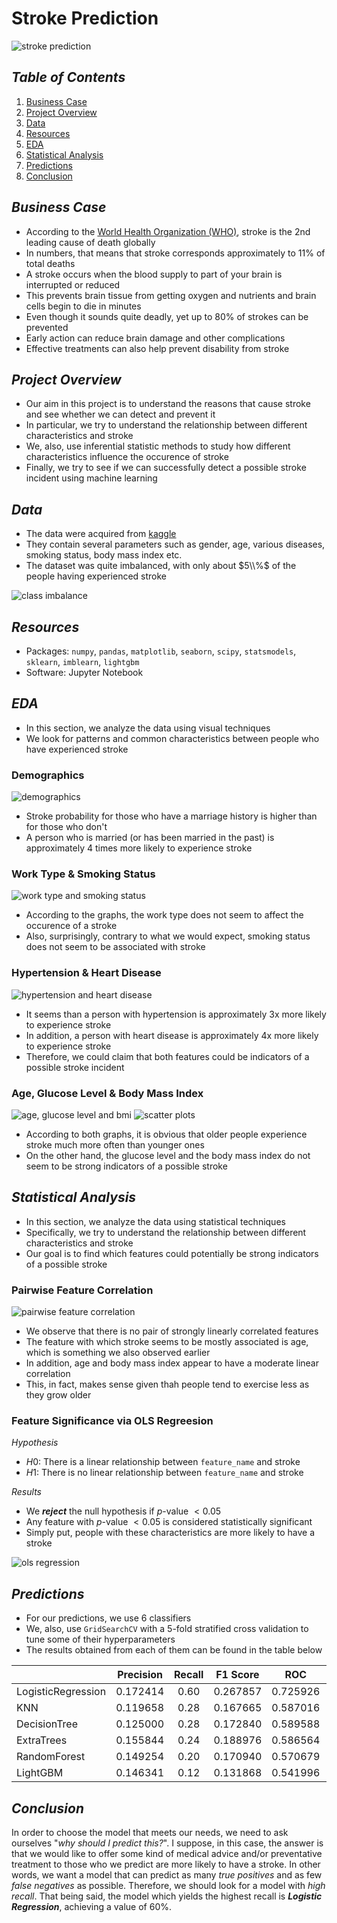 # Stroke Prediction

![stroke prediction](./images/banner.jpg)

## *Table of Contents*

1. [Business Case](#business-case)
2. [Project Overview](#project-overview)
3. [Data](#data)
4. [Resources](#resources)
5. [EDA](#eda)
6. [Statistical Analysis](#statistical-analysis)
7. [Predictions](#predictions)
8. [Conclusion](#conclusion)

## *Business Case*

- According to the [World Health Organization (WHO)](https://www.who.int/), stroke is the 2nd leading cause of death globally
- In numbers, that means that stroke corresponds approximately to 11% of total deaths
- A stroke occurs when the blood supply to part of your brain is interrupted or reduced
- This prevents brain tissue from getting oxygen and nutrients and brain cells begin to die in minutes
- Even though it sounds quite deadly, yet up to 80% of strokes can be prevented
- Early action can reduce brain damage and other complications
- Effective treatments can also help prevent disability from stroke

## *Project Overview*

- Our aim in this project is to understand the reasons that cause stroke and see whether we can detect and prevent it
- In particular, we try to understand the relationship between different characteristics and stroke
- We, also, use inferential statistic methods to study how different characteristics influence the occurence of stroke
- Finally, we try to see if we can successfully detect a possible stroke incident using machine learning

## *Data*

- The data were acquired from [kaggle](https://www.kaggle.com/fedesoriano/stroke-prediction-dataset)
- They contain several parameters such as gender, age, various diseases, smoking status, body mass index etc.
- The dataset was quite imbalanced, with only about $5\\%$ of the people having experienced stroke

![class imbalance](./images/class_distribution.svg)

## *Resources*

- Packages: `numpy`, `pandas`, `matplotlib`, `seaborn`, `scipy`, `statsmodels`, `sklearn`, `imblearn`, `lightgbm`
- Software: Jupyter Notebook

## *EDA*

- In this section, we analyze the data using visual techniques
- We look for patterns and common characteristics between people who have experienced stroke

### Demographics

![demographics](./images/demographics.svg)

- Stroke probability for those who have a marriage history is higher than for those who don't
- A person who is married (or has been married in the past) is approximately 4 times more likely to experience stroke

### Work Type & Smoking Status

![work type and smoking status](./images/work_type_smoking_status_stroke.svg)

- According to the graphs, the work type does not seem to affect the occurence of a stroke
- Also, surprisingly, contrary to what we would expect, smoking status does not seem to be associated with stroke

### Hypertension & Heart Disease

![hypertension and heart disease](./images/hypertension_heart_disease_stroke.svg)

- It seems than a person with hypertension is approximately 3x more likely to experience stroke
- In addition, a person with heart disease is approximately 4x more likely to experience stroke
- Therefore, we could claim that both features could be indicators of a possible stroke incident

### Age, Glucose Level & Body Mass Index

![age, glucose level and bmi](./images/age_glucose_level_bmi_stroke.svg)
![scatter plots](./images/scatter_plots.svg)

- According to both graphs, it is obvious that older people experience stroke much more often than younger ones
- On the other hand, the glucose level and the body mass index do not seem to be strong indicators of a possible stroke

## *Statistical Analysis*

- In this section, we analyze the data using statistical techniques
- Specifically, we try to understand the relationship between different characteristics and stroke
- Our goal is to find which features could potentially be strong indicators of a possible stroke

### Pairwise Feature Correlation

![pairwise feature correlation](./images/pairwise_feature_correlation.svg)

- We observe that there is no pair of strongly linearly correlated features
- The feature with which stroke seems to be mostly associated is age, which is something we also observed earlier
- In addition, age and body mass index appear to have a moderate linear correlation
- This, in fact, makes sense given thah people tend to exercise less as they grow older

### Feature Significance via OLS Regreesion

*Hypothesis*

- $H0:$ There is a linear relationship between `feature_name` and stroke
- $H1:$ There is no linear relationship between `feature_name` and stroke

*Results*

- We ***reject*** the null hypothesis if $p$-value $< 0.05$
- Any feature with $p$-value $< 0.05$ is considered statistically significant
- Simply put, people with these characteristics are more likely to have a stroke

![ols regression](./images/ols_results.svg)

## *Predictions*

- For our predictions, we use 6 classifiers
- We, also, use `GridSearchCV` with a 5-fold stratified cross validation to tune some of their hyperparameters
- The results obtained from each of them can be found in the table below

|   | Precision | Recall | F1 Score | ROC | Accuracy |
| - | :-------: | :----: | :------: | :-: | :------: |
| LogisticRegression | 0.172414 | 0.60 | 0.267857 | 0.725926 | 0.839530 |
| KNN | 0.119658 | 0.28 | 0.167665 | 0.587016 | 0.863992 |
| DecisionTree | 0.125000 | 0.28 | 0.172840 | 0.589588 | 0.868885 |
| ExtraTrees | 0.155844 | 0.24 | 0.188976 | 0.586564 | 0.899217 |
| RandomForest | 0.149254 | 0.20 | 0.170940 | 0.570679 | 0.905088 |
| LightGBM | 0.146341 | 0.12 | 0.131868 | 0.541996 | 0.922701 |

## *Conclusion*

In order to choose the model that meets our needs, we need to ask ourselves "*why should I predict this?*". I suppose, in this case, the answer is that we would like to offer some kind of medical advice and/or preventative treatment to those who we predict are more likely to have a stroke. In other words, we want a model that can predict as many *true positives* and as few *false negatives* as possible. Therefore, we should look for a model with *high recall*. That being said, the model which yields the highest recall is ***Logistic Regression***, achieving a value of 60%.
